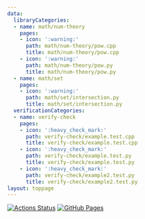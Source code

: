```yaml
---
data:
  libraryCategories:
  - name: math/num-theory
    pages:
    - icon: ':warning:'
      path: math/num-theory/pow.cpp
      title: math/num-theory/pow.cpp
    - icon: ':warning:'
      path: math/num-theory/pow.py
      title: math/num-theory/pow.py
  - name: math/set
    pages:
    - icon: ':warning:'
      path: math/set/intersection.py
      title: math/set/intersection.py
  verificationCategories:
  - name: verify-check
    pages:
    - icon: ':heavy_check_mark:'
      path: verify-check/example.test.cpp
      title: verify-check/example.test.cpp
    - icon: ':heavy_check_mark:'
      path: verify-check/example.test.py
      title: verify-check/example.test.py
    - icon: ':heavy_check_mark:'
      path: verify-check/example2.test.py
      title: verify-check/example2.test.py
layout: toppage
---
```

[![Actions Status](https://github.com/Taka0007/Library/workflows/verify/badge.svg)](https://github.com/Taka0007/Library/actions)
 [![GitHub Pages](https://img.shields.io/static/v1?label=GitHub+Pages&message=+&color=brightgreen&logo=github)](https://Taka0007.github.io/Library/)
